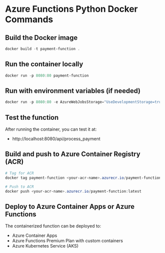 # Azure Functions Python Docker Commands

## Build the Docker image

```powershell
docker build -t payment-function .
```

## Run the container locally

```powershell
docker run -p 8080:80 payment-function
```

## Run with environment variables (if needed)

```powershell
docker run -p 8080:80 -e AzureWebJobsStorage="UseDevelopmentStorage=true" payment-function
```

## Test the function

After running the container, you can test it at:

- http://localhost:8080/api/process_payment

## Build and push to Azure Container Registry (ACR)

```powershell
# Tag for ACR
docker tag payment-function <your-acr-name>.azurecr.io/payment-function:latest

# Push to ACR
docker push <your-acr-name>.azurecr.io/payment-function:latest
```

## Deploy to Azure Container Apps or Azure Functions

The containerized function can be deployed to:

- Azure Container Apps
- Azure Functions Premium Plan with custom containers
- Azure Kubernetes Service (AKS)
